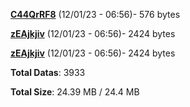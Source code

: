 [**C44QrRF8**](/data/C44QrRF8.txt) (12/01/23 - 06:56)- 576 bytes

[**zEAjkjiv**](/data/zEAjkjiv.txt) (12/01/23 - 06:56)- 2424 bytes

[**zEAjkjiv**](/data/zEAjkjiv.txt) (12/01/23 - 06:56)- 2424 bytes

**Total Datas**: 3933

**Total Size**: 24.39 MB / 24.4 MB